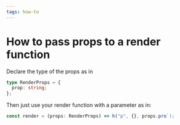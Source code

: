 ```yaml
---
tags: how-to
---
```


# How to pass props to a render function
Declare the type of the props as in

```typescript
type RenderProps = {
  prop: string;
};
```

Then just use your render function with a parameter as in:
```typescript
const render = (props: RenderProps) => h("p", {}, props.pro`);
```

